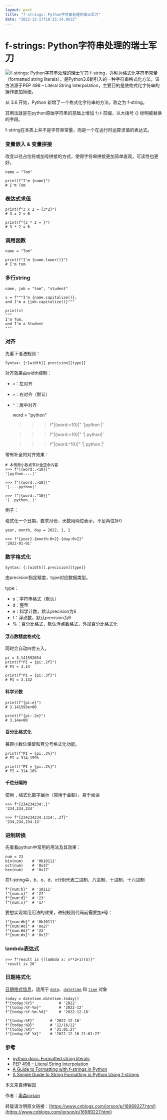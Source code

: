 ```yaml
---
layout: post
title: "f-strings: Python字符串处理的瑞士军刀"
date: "2022-12-17T10:15:14.863Z"
---
```

f-strings: Python字符串处理的瑞士军刀
===========================

![f-strings: Python字符串处理的瑞士军刀](https://img2023.cnblogs.com/blog/2056368/202212/2056368-20221217171805266-818660788.png) f-string，亦称为格式化字符串常量（formatted string literals），是Python3.6新引入的一种字符串格式化方法，该方法源于PEP 498 – Literal String Interpolation，主要目的是使格式化字符串的操作更加简便。

从 3.6 开始，Python 新增了一个格式化字符串的方法，称之为 f-string。

其用法就是在python原始字符串的基础上增加 `f/F` 前缀，以大括号 {} 标明被替换的字段。

f-string在本质上并不是字符串常量，而是一个在运行时运算求值的表达式。  
  

### 变量嵌入 & 变量拼接

改变以往占位符或加号拼接的方式，使得字符串拼接更加简单直观，可读性也更好。

    name = "Tom"
    
    print(f"I'm {name}")
    # I'm Tom
    

  

### 表达式求值

    print(f"3 x 2 = {3*2}")
    # 3 x 2 = 6
    
    print(f"{3 * 2 = }")
    # 3 * 2 = 6
    

  

### 调用函数

    name = "Tom"
    
    print(f"I'm {name.lower()}")
    # I'm tom
    

  

### 多行string

    name, job = "tom", "student"
    
    s = f"""I'm {name.capitalize()}, 
    and I'm a {job.capitalize()}"""
    
    print(s)
    """
    I'm Tom, 
    and I'm a Student
    """
    

  

### 对齐

先看下语法规则：

    Syntax: {:[width][.precision][type]}
    

对齐效果由width控制：

*   `<`：左对齐
*   `>`：右对齐（默认）
*   `^`：居中对齐

    word = "python"
    
    >>> f"|{word:<10}|"
    '|python    |'
    
    >>> f"|{word:>10}|"
    '|    python|'
    
    >>> f"|{word:^10}|"
    '|  python  |'
    

带有补全的对齐效果：

    # 本例用小数点来补全空余内容
    >>> f"|{word:.<10}|"
    '|python....|'
    
    >>> f"|{word:.>10}|"
    '|....python|'
    
    >>> f"|{word:.^10}|"
    '|..python..|'
    

例子：

格式化一个日期，要求月份、天数用两位表示，不足两位补0

    year, month, day = 2022, 1, 1
    
    >>> f"{year}-{month:0>2}-{day:0>2}"
    '2022-01-01'
    

  

### 数字格式化

    Syntax: {:[width][.precision][type]}
    

由precision指定精度，type对应数据类型。

type：

*   s：字符串格式（默认）
*   d：整型
*   e：科学计数，默认precision为6
*   f：浮点数，默认precision为6
*   %：百分比格式，默认浮点数格式，外加百分比格式化

  

#### 浮点数精度格式化

同时会自动四舍五入。

    pi = 3.141592654
    print(f"PI = {pi:.2f}")
    # PI = 3.14
    
    print(f"PI = {pi:.3f}")
    # PI = 3.142
    

  

#### 科学计数

    print(f"{pi:e}")
    # 3.141593e+00
    
    print(f"{pi:.2e}")
    # 3.14e+00
    

  

#### 百分比格式化

兼顾小数位保留和百分号格式化功能。

    print(f"PI = {pi:.3%}")
    # PI = 314.159%
    
    print(f"PI = {pi:.2%}")
    # PI = 314.16%
    

  

#### 千位分隔符

使用 `,` 格式化数字展示（常用于金额），易于阅读

    >>> f"{234234234:,}"
    '234,234,234'
    
    >>> f"{234234234.1314:,.2f}"
    '234,234,234.13'
    

  

### 进制转换

先看看python中常用的用法及其效果：

    num = 23
    bin(num)	# '0b10111'
    oct(num)	# '0o27'
    hex(num)	# '0x17'
    

在f-string中，b、o、d、x分别代表二进制、八进制、十进制、十六进制

    f"{num:b}"	# '10111'
    f"{num:o}"	# '27'
    f"{num:d}"	# '23'
    f"{num:x}"	# '17'
    

要想实现常用用法的效果，进制规则代码前需要加`#`号：

    f"{num:#b}"	# '0b10111'
    f"{num:#o}"	# '0o27'
    f"{num:#d}"	# '23'
    f"{num:#x}"	# '0x17'
    

  

### lambda表达式

    >>> f"result is {(lambda x: x**2+1)(5)}"
    'result is 26'
    

  

### 日期格式化

[日期格式信息](https://docs.python.org/3/library/datetime.html#strftime-and-strptime-behavior)，适用于 [`date`](https://docs.python.org/3/library/datetime.html#date-objects)、[`datetime`](https://docs.python.org/3/library/datetime.html#datetime-objects) 和 [`time`](https://docs.python.org/3/library/datetime.html#time-objects) 对象

    today = datetime.datetime.today()
    f"{today:%Y}"			# '2022'
    f"{today:%Y-%m}"		# '2022-12'
    f"{today:%Y-%m-%d}"		# '2022-12-16'
    
    f"{today:%F}"		# '2022-12-16'
    f"{today:%D}"		# '12/16/22'
    f"{today:%X}"		# '21:01:27'
    f"{today:%F %X}"	# '2022-12-16 21:01:27'
    

  

### 参考

*   [python docs: Formatted string literals](https://docs.python.org/3/reference/lexical_analysis.html#f-strings)
*   [PEP 498 – Literal String Interpolation](https://peps.python.org/pep-0498/)
*   [A Guide to Formatting with f-strings in Python](http://cissandbox.bentley.edu/sandbox/wp-content/uploads/2022-02-10-Documentation-on-f-strings-Updated.pdf)
*   [A Simple Guide to String Formatting in Python Using f-strings](https://towardsdatascience.com/a-simple-guide-to-string-formatting-in-python-using-f-strings-39e5c39589c3)

本文来自博客园

作者：[奥森iorson](https://www.cnblogs.com/iorson/)

转载请注明原文链接：[https://www.cnblogs.com/iorson/p/16989227.html](https://www.cnblogs.com/iorson/p/16989227.html)